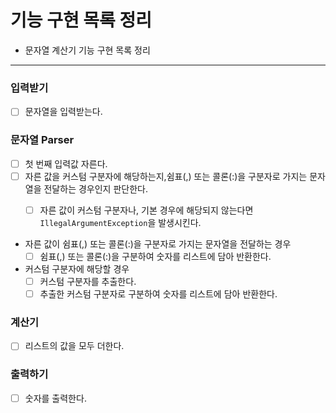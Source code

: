 # 기능 구현 목록 정리
* 문자열 계산기 기능 구현 목록 정리

---
### 입력받기
* [ ] 문자열을 입력받는다.

### 문자열 Parser
* [ ] 첫 번째 입력값 자른다.
* [ ] 자른 값을 커스텀 구분자에 해당하는지,쉼표(,) 또는 콜론(:)을 구분자로 가지는 문자열을 전달하는 경우인지 판단한다.
  * [ ] 자른 값이 커스텀 구분자나, 기본 경우에 해당되지 않는다면 ```IllegalArgumentException```을 발생시킨다.


* 자른 값이 쉼표(,) 또는 콜론(:)을 구분자로 가지는 문자열을 전달하는 경우
  * [ ] 쉼표(,) 또는 콜론(:)을 구분하여 숫자를 리스트에 담아 반환한다.

* 커스텀 구분자에 해당할 경우 
  * [ ] 커스텀 구분자를 추출한다.
  * [ ] 추출한 커스텀 구분자로 구분하여 숫자를 리스트에 담아 반환한다.

### 계산기
* [ ] 리스트의 값을 모두 더한다.

### 출력하기
* [ ] 숫자를 출력한다.
